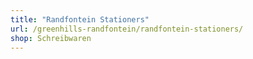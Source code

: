 ```yaml
---
title: "Randfontein Stationers"
url: /greenhills-randfontein/randfontein-stationers/
shop: Schreibwaren
---
```

